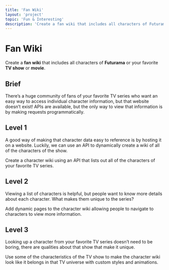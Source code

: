 ```yaml
---
title: 'Fan Wiki'
layout: 'project'
topic: 'Fun & Interesting'
description: 'Create a fan wiki that includes all characters of Futurama or your favorite TV show or movie.'
---
```



# Fan Wiki

Create a <strong className="color-blue">fan wiki</strong> that includes all characters of <strong className="color-purple">Futurama</strong> or your favorite <strong className="color-purple">TV show</strong> or <strong className="color-purple">movie</strong>.

## Brief

There’s a huge community of fans of your favorite TV series who want an easy way to access individual character information, but that website doesn’t exist! APIs are available, but the only way to view that information is by making requests programmatically.

## Level 1

A good way of making that character data easy to reference is by hosting it on a website. Luckily, we can use an API to dynamically create a wiki of all of the characters of the show.

Create a character wiki using an API that lists out all of the characters of your favorite TV series.

## Level 2

Viewing a list of characters is helpful, but people want to know more details about each character. What makes them unique to the series?

Add dynamic pages to the character wiki allowing people to navigate to characters to view more information.

## Level 3

Looking up a character from your favorite TV series doesn’t need to be boring, there are qualities about that show that make it unique.

Use some of the characteristics of the TV show to make the character wiki look like it belongs in that TV universe with custom styles and animations.


